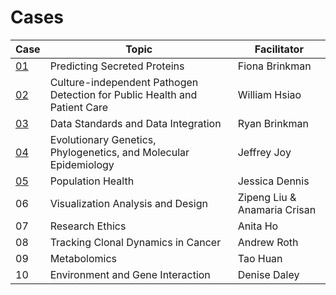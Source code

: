 # Cases

| Case | Topic | Facilitator |
|------|-------|-------------|
[01](case01_FionaBrinkman.pdf) | Predicting Secreted Proteins | Fiona Brinkman
[02](case02_WilliamHsiao.pdf) | Culture-independent Pathogen Detection for Public Health and Patient Care | William Hsiao
[03](case03_RyanBrinkman.pdf) | Data Standards and Data Integration | Ryan Brinkman
[04](case04_JeffreyJoy.pdf) | Evolutionary Genetics, Phylogenetics, and Molecular Epidemiology | Jeffrey Joy
[05](case05_JessicaDennis.pdf) | Population Health | Jessica Dennis
06 | Visualization Analysis and Design | Zipeng Liu & Anamaria Crisan |
07 | Research Ethics | Anita Ho
08 | Tracking Clonal Dynamics in Cancer | Andrew Roth
09 | Metabolomics | Tao Huan 
10 | Environment and Gene Interaction | Denise Daley

